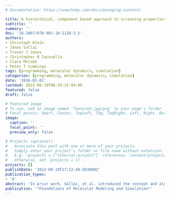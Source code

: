 ```yaml
---
# Documentation: https://wowchemy.com/docs/managing-content/

title: A hierarchical, component based approach to screening properties of soft matter
subtitle: ''
summary: ''
doi: '10.1007/978-981-10-1128-3_5'
authors:
- Christoph Klein
- János Sallai
- Trevor J Jones
- Christopher R Iacovella
- Clare McCabe
- Peter T Cummings
tags: [programming, molecular dynamics, simulation]
categories: [programming, molecular dynamics, simulation]
date: '2016-01-01'
lastmod: 2022-08-19T08:19:31-04:00
featured: false
draft: false

# Featured image
# To use, add an image named `featured.jpg/png` to your page's folder.
# Focal points: Smart, Center, TopLeft, Top, TopRight, Left, Right, BottomLeft, Bottom, BottomRight.
image:
  caption: ''
  focal_point: ''
  preview_only: false

# Projects (optional).
#   Associate this post with one or more of your projects.
#   Simply enter your project's folder or file name without extension.
#   E.g. `projects = ["internal-project"]` references `content/project/deep-learning/index.md`.
#   Otherwise, set `projects = []`.
projects: []
publishDate: '2022-08-19T17:22:49.693680Z'
publication_types:
- '6'
abstract: 'In prior work, Sallai, et al. introduced the concept and algorithms of building molecular topologies through the use of a hierarchical data structure and the use of an affine coordinate transformation to connect molecular components. In this work, we expand upon the original concept and present a refined version of this software, termed mBuild , which is a general tool for constructing arbitrarily complex input configurations for molecular simulation in a programmatic fashion. Basic molecular components are connected using an equivalence operator which reduces and often removes the need for users to explicitly rotate and translate components as they assemble systems. Additionally, the programmatic nature of this approach and integration with the scientific Python ecosystem seamlessly exposes high-level variables that users can tune to alter the chemical composition of their systems, such as mixtures of polymers of different chain lengths and surface patterning. Leveraging these features, we demonstrate how mBuild serves as a stepping stone towards screening and performing optimizations in chemical parameter space of complex materials by performing automated screening studies of monolayer systems as a function of graft type, degree of polymerization, and surface density.'
publication: '*Foundations of Molecular Modeling and Simulation*'
---
```


